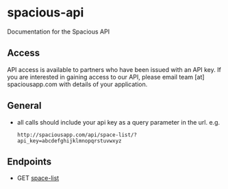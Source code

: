 spacious-api
============

Documentation for the Spacious API

## Access
API access is available to partners who have been issued with an API key. If you are interested in gaining access to our API, please email team [at] spaciousapp.com with details of your application.

## General
*	all calls should include your api key as a query parameter in the url. e.g.
	```
	http://spaciousapp.com/api/space-list/?api_key=abcdefghijklmnopqrstuvwxyz
	```

## Endpoints
* GET [space-list](./endpoints/space-list.md)